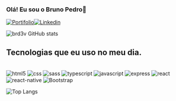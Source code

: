### Olá! Eu sou o Bruno Pedro👋
[![Portifolio](https://img.shields.io/website?label=brd3vportifolio.com/&style=for-the-badge&url=https://portifolio-brd3v.vercel.app/)](https://portifolio-brd3v.vercel.app/)[![Linkedin](https://img.shields.io/badge/LinkedIn-0077B5?style=for-the-badge&logo=linkedin&logoColor=white)](https://www.linkedin.com/in/bruno-s-60132b102/)

![brd3v GitHub stats](https://github-readme-stats.vercel.app/api?username=brd3v&show_icons=true&theme=radical)

## Tecnologias que eu uso no meu dia.

<div style='display: inline_block'><br />
<img src='https://img.shields.io/badge/HTML5-E34F26?style=for-the-badge&logo=html5&logoColor=white' alt='html5' align='center' /> 
<img src='https://img.shields.io/badge/CSS3-1572B6?style=for-the-badge&logo=css3&logoColor=white' alt='css' align='center' /> 
 <img src='https://img.shields.io/badge/Sass-CC6699?style=for-the-badge&logo=sass&logoColor=white' alt='sass' align='center' /> 
 <img src='https://img.shields.io/badge/TypeScript-007ACC?style=for-the-badge&logo=typescript&logoColor=white' alt='typescript' align='center' /> 
 <img src='https://img.shields.io/badge/JavaScript-323330?style=for-the-badge&logo=javascript&logoColor=F7DF1E' alt='javascript' align='center' /> 
  <img src='https://img.shields.io/badge/Express.js-404D59?style=for-the-badge' alt='express' align='center' /> 
  <img src='https://img.shields.io/badge/React-20232A?style=for-the-badge&logo=react&logoColor=61DAFB' alt='react' align='center' /> 
  <img src='https://img.shields.io/badge/React_Native-20232A?style=for-the-badge&logo=react&logoColor=61DAFB' alt='react-native' align='center' /> 
  <img src='https://img.shields.io/badge/Bootstrap-563D7C?style=for-the-badge&logo=bootstrap&logoColor=white' alt='Bootstrap' align='center' /> 

</div>

![Top Langs](https://github-readme-stats.vercel.app/api/top-langs/?username=brd3v&size_weight=0.5&count_weight=0.5)

